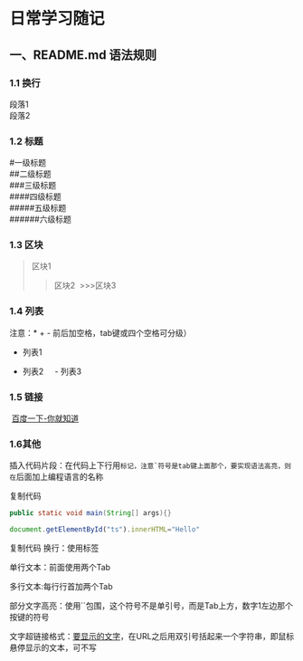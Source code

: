 # 日常学习随记
## 一、README.md 语法规则<br>
### 1.1 换行<br>
  段落1<br>段落2<br>
### 1.2 标题
  #一级标题  
  ##二级标题  
  ###三级标题  
  ####四级标题  
  #####五级标题  
  ######六级标题<br>
### 1.3 区块
  >区块1
  >>区块2
  >>>区块3<br>
### 1.4 列表
  注意：* + - 前后加空格，tab键或四个空格可分级）
  * 列表1
   + 列表2
     - 列表3
### 1.5 链接
  [百度一下-你就知道](http://www.baidu.com "百度一下")
### 1.6其他
  插入代码片段：在代码上下行用```标记，注意`符号是tab键上面那个，要实现语法高亮，则在```后面加上编程语言的名称

  复制代码
  ```Java
  public static void main(String[] args){}
  ```

  ```javascript
  document.getElementById("ts").innerHTML="Hello"
  ```
  复制代码
  换行：使用标签<br>

  单行文本：前面使用两个Tab

  多行文本:每行行首加两个Tab

  部分文字高亮：使用``包围，这个符号不是单引号，而是Tab上方，数字1左边那个按键的符号

  文字超链接格式：[要显示的文字](链接的地址"鼠标悬停显示")，在URL之后用双引号括起来一个字符串，即鼠标悬停显示的文本，可不写
